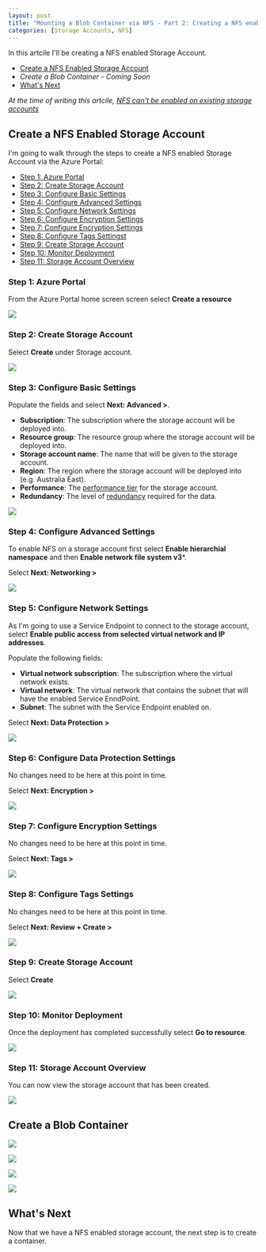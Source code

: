 ```yaml
---
layout: post
title: "Mounting a Blob Container via NFS - Part 2: Creating a NFS enabled Storage Account"
categories: [Storage Accounts, NFS]
---
```


In this artcile I'll be creating a NFS enabled Storage Account. 
- [Create a NFS Enabled Storage Account](#create-nfs-enabled-storage-account)
- *Create a Blob Container - Coming Soon*
- [What's Next](#whats-next)

*At the time of writing this artcile, [NFS can't be enabled on existing storage accounts](https://docs.microsoft.com/en-us/azure/storage/blobs/network-file-system-protocol-known-issues#nfs-30-support)*

## Create a NFS Enabled Storage Account

I'm going to walk through the steps to create a NFS enabled Storage Account via the Azure Portal:
- [Step 1: Azure Portal](#step-1-azure-portal)
- [Step 2: Create Storage Account](#step-2-create-storage-account)
- [Step 3: Configure Basic Settings](#step-3-configure-basic-settings)
- [Step 4: Configure Advanced Settings](#step-4-configure-advanced-settings)
- [Step 5: Configure Network Settings](#step-5-configure-network-settings)
- [Step 6: Configure Encryption Settings](#step-6-configure-data-protection-settings)
- [Step 7: Configure Encryption Settings](#step-7-configure-encryption-settings)
- [Step 8: Configure Tags Settingst](#step-8-configure-tags-settings)
- [Step 9: Create Storage Account](#step-9-create-storage-account)
- [Step 10: Monitor Deployment](#step-10-monitor-deployment)
- [Step 11: Storage Account Overview](#step-11-storage-account-overview)

### Step 1: Azure Portal

From the Azure Portal home screen screen select **Create a resource**

![](/docs/assets/images/2022-05-20-mountnfs-createstorageaccount/mountnfs-storageaccount-home.jpg)

### Step 2: Create Storage Account

Select **Create** under Storage account.

![](/docs/assets/images/2022-05-20-mountnfs-createstorageaccount/mountnfs-storageaccount-createresource.jpg)

### Step 3: Configure Basic Settings

Populate the fields and select **Next: Advanced >**.

- **Subscription**: The subscription where the storage account will be deployed into.
- **Resource group**: The resource group where the storage account will be deployed into.
- **Storage account name**: The name that will be given to the storage account.
- **Region**: The region where the storage account will be deployed into (e.g. Australia East). 
- **Performance**: The [performance tier](https://docs.microsoft.com/en-us/azure/storage/common/storage-account-overview#types-of-storage-accounts) for the storage account.
- **Redundancy**: The level of [redundancy](https://docs.microsoft.com/en-us/azure/storage/common/storage-redundancy) required for the data.

![](/docs/assets/images/2022-05-20-mountnfs-createstorageaccount/mountnfs-storageaccount-basics.jpg)

### Step 4: Configure Advanced Settings

To enable NFS on a storage account first select **Enable hierarchial namespace** and then **Enable network file system v3***.

Select **Next: Networking >** 

![](/docs/assets/images/2022-05-20-mountnfs-createstorageaccount/mountnfs-storageaccount-advanced.jpg)

### Step 5: Configure Network Settings

As I'm going to use a Service Endpoint to connect to the storage account, select **Enable public access from selected virtual network and IP addresses**.

Populate the following fields:

- **Virtual network subscription**: The subscription where the virtual network exists.
- **Virtual network**: The virtual network that contains the subnet that will have the enabled Service EnndPoint.
- **Subnet**: The subnet with the Service Endpoint enabled on.

Select **Next: Data Protection >**

![](/docs/assets/images/2022-05-20-mountnfs-createstorageaccount/mountnfs-storageaccount-networking.jpg)

### Step 6: Configure Data Protection Settings

No changes need to be here at this point in time.

Select **Next: Encryption >**

![](/docs/assets/images/2022-05-20-mountnfs-createstorageaccount/mountnfs-storageaccount-dataprotection.jpg)

### Step 7: Configure Encryption Settings

No changes need to be here at this point in time.

Select **Next: Tags >**

![](/docs/assets/images/2022-05-20-mountnfs-createstorageaccount/mountnfs-storageaccount-encryption.jpg)

### Step 8: Configure Tags Settings
No changes need to be here at this point in time.

Select **Next: Review + Create >**

![](/docs/assets/images/2022-05-20-mountnfs-createstorageaccount/mountnfs-storageaccount-tags.jpg)

### Step 9: Create Storage Account

Select **Create**

![](/docs/assets/images/2022-05-20-mountnfs-createstorageaccount/mountnfs-storageaccount-create.jpg)

### Step 10: Monitor Deployment

Once the deployment has completed successfully select **Go to resource**.

![](/docs/assets/images/2022-05-20-mountnfs-createstorageaccount/mountnfs-storageaccount-deployment.jpg)

### Step 11: Storage Account Overview

You can now view the storage account that has been created.

![](/docs/assets/images/2022-05-20-mountnfs-createstorageaccount/mountnfs-storageaccount-overview.jpg)

## Create a Blob Container

![](/docs/assets/images/2022-05-20-mountnfs-createstorageaccount/mountnfs-container-overview.jpg)

![](/docs/assets/images/2022-05-20-mountnfs-createstorageaccount/mountnfs-container-containers.jpg)

![](/docs/assets/images/2022-05-20-mountnfs-createstorageaccount/mountnfs-container-add.jpg)

![](/docs/assets/images/2022-05-20-mountnfs-createstorageaccount/mountnfs-container-complete.jpg)

## What's Next

Now that we have a NFS enabled storage account, the next step is to create a container.